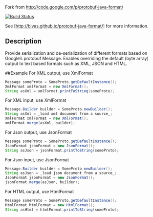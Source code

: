 Fork from http://code.google.com/p/protobuf-java-format/

[![Build Status](https://travis-ci.org/bivas/protobuf-java-format.svg?branch=master)](https://travis-ci.org/bivas/protobuf-java-format)

See [http://bivas.github.io/protobuf-java-format/] for more information.

## Description

Provide serialization and de-serialization of different formats based on Google’s protobuf Message. Enables overriding the default (byte array) output to text based formats such as XML, JSON and HTML.

##Example
For XML output, use XmlFormat

```java
Message someProto = SomeProto.getDefaultInstance();
XmlFormat xmlFormat = new XmlFormat();
String asXml = xmlFormat.printToString(someProto);
```

For XML input, use XmlFormat
```java
Message.Builder builder = SomeProto.newBuilder();
String asXml = _load xml document from a source_;
XmlFormat xmlFormat = new XmlFormat();
xmlFormat.merge(asXml, builder);
```

For Json output, use JsonFormat
```java
Message someProto = SomeProto.getDefaultInstance();
JsonFormat jsonFormat = new JsonFormat();
String asJson = jsonFormat.printToString(someProto);
```

For Json input, use JsonFormat
```java
Message.Builder builder = SomeProto.newBuilder();
String asJson = _load json document from a source_;
JsonFormat jsonFormat = new JsonFormat();
jsonFormat.merge(asJson, builder);
```

For HTML output, use HtmlFormat
```java
Message someProto = SomeProto.getDefaultInstance();
HtmlFormat htmlFormat = new HtmlFormat();
String asHtml = htmlFormat.printToString(someProto);
```
